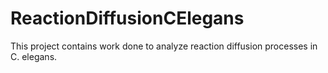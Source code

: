 # ReactionDiffusionCElegans

This project contains work done to analyze reaction diffusion processes in C. elegans.
